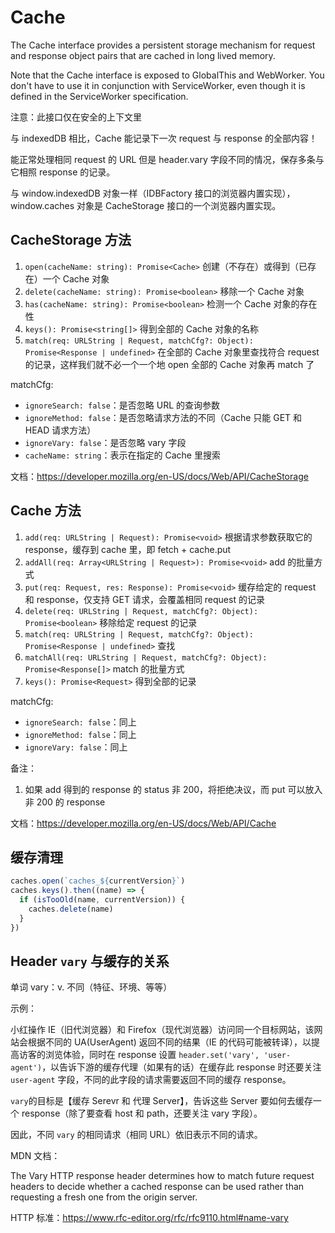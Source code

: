 # Cache

The Cache interface provides a persistent storage mechanism for request and response object pairs that are cached in long lived memory.

Note that the Cache interface is exposed to GlobalThis and WebWorker. You don't have to use it in conjunction with ServiceWorker, even though it is defined in the ServiceWorker specification.

注意：此接口仅在安全的上下文里

与 indexedDB 相比，Cache 能记录下一次 request 与 response 的全部内容！

能正常处理相同 request 的 URL 但是 header.vary 字段不同的情况，保存多条与它相照 response 的记录。

与 window.indexedDB 对象一样（IDBFactory 接口的浏览器内置实现），window.caches 对象是 CacheStorage 接口的一个浏览器内置实现。

## CacheStorage 方法

1. `open(cacheName: string): Promise<Cache>` 创建（不存在）或得到（已存在）一个 Cache 对象
2. `delete(cacheName: string): Promise<boolean>` 移除一个 Cache 对象
3. `has(cacheName: string): Promise<boolean>` 检测一个 Cache 对象的存在性
4. `keys(): Promise<string[]>` 得到全部的 Cache 对象的名称
5. `match(req: URLString | Request, matchCfg?: Object): Promise<Response | undefined>` 在全部的 Cache 对象里查找符合 request 的记录，这样我们就不必一个一个地 open 全部的 Cache 对象再 match 了

matchCfg:

- `ignoreSearch: false`：是否忽略 URL 的查询参数
- `ignoreMethod: false`：是否忽略请求方法的不同（Cache 只能 GET 和 HEAD 请求方法）
- `ignoreVary: false`：是否忽略 vary 字段
- `cacheName: string`：表示在指定的 Cache 里搜索

文档：<https://developer.mozilla.org/en-US/docs/Web/API/CacheStorage>

## Cache 方法

1. `add(req: URLString | Request): Promise<void>` 根据请求参数获取它的 response，缓存到 cache 里，即 fetch + cache.put
2. `addAll(req: Array<URLString | Request>): Promise<void>` add 的批量方式
3. `put(req: Request, res: Response): Promise<void>` 缓存给定的 request 和 response，仅支持 GET 请求，会覆盖相同 request 的记录
4. `delete(req: URLString | Request, matchCfg?: Object): Promise<boolean>` 移除给定 request 的记录
5. `match(req: URLString | Request, matchCfg?: Object): Promise<Response | undefined>` 查找
6. `matchAll(req: URLString | Request, matchCfg?: Object): Promise<Response[]>` match 的批量方式
7. `keys(): Promise<Request>` 得到全部的记录

matchCfg:

- `ignoreSearch: false`：同上
- `ignoreMethod: false`：同上
- `ignoreVary: false`：同上

备注：

1. 如果 add 得到的 response 的 status 非 200，将拒绝决议，而 put 可以放入非 200 的 response

文档：<https://developer.mozilla.org/en-US/docs/Web/API/Cache>

## 缓存清理

```js
caches.open(`caches_${currentVersion}`)
caches.keys().then((name) => {
  if (isTooOld(name, currentVersion)) {
    caches.delete(name)
  }
})
```

## Header `vary` 与缓存的关系

单词 vary：v. 不同（特征、环境、等等）

示例：

小红操作 IE（旧代浏览器）和 Firefox（现代浏览器）访问同一个目标网站，该网站会根据不同的 UA(UserAgent) 返回不同的结果（IE 的代码可能被转译），以提高访客的浏览体验，同时在 response 设置 `header.set('vary', 'user-agent')`，以告诉下游的缓存代理（如果有的话）在缓存此 response 时还要关注 `user-agent` 字段，不同的此字段的请求需要返回不同的缓存 response。

`vary`的目标是【缓存 Serevr 和 代理 Server】，告诉这些 Server 要如何去缓存一个 response（除了要查看 host 和 path，还要关注 vary 字段）。

因此，不同 `vary` 的相同请求（相同 URL）依旧表示不同的请求。

MDN 文档：

The Vary HTTP response header determines how to match future request headers to decide whether a cached response can be used rather than requesting a fresh one from the origin server.

HTTP 标准：<https://www.rfc-editor.org/rfc/rfc9110.html#name-vary>

